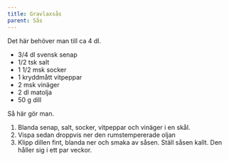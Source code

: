 ```yaml
---
title: Gravlaxsås
parent: Sås
---
```

Det här behöver man till ca 4 dl.

- 3/4 dl svensk senap
- 1/2 tsk salt
- 1 1/2 msk socker
- 1 kryddmått vitpeppar
- 2 msk vinäger
- 2 dl matolja
- 50 g dill

Så här gör man.

1. Blanda senap, salt, socker, vitpeppar och vinäger i en skål.
2. Vispa sedan droppvis ner den rumstempererade oljan
3. Klipp dillen fint, blanda ner och smaka av såsen. Ställ såsen kallt. Den håller sig i ett par veckor.

